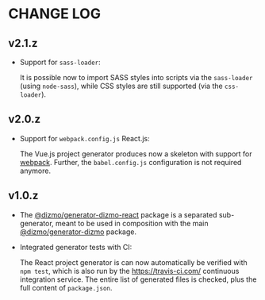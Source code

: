 # CHANGE LOG

## v2.1.z

* Support for `sass-loader`:

    It is possible now to import SASS styles into scripts via the `sass-loader` (using `node-sass`), while CSS styles are still supported (via the `css-loader`).

## v2.0.z

* Support for `webpack.config.js` React.js:

    The Vue.js project generator produces now a skeleton with support for [webpack]. Further, the `babel.config.js` configuration is not required anymore.

## v1.0.z

* The [@dizmo/generator-dizmo-react] package is a separated sub-generator, meant to be used in composition with the main [@dizmo/generator-dizmo] package.

* Integrated generator tests with CI:

    The React project generator is can now automatically be verified with `npm test`, which is also run by the https://travis-ci.com/ continuous integration service. The entire list of generated files is checked, plus the full content of `package.json`.

[@dizmo/generator-dizmo]: https://github.com/dizmo/yeoman-generator-dizmo
[@dizmo/generator-dizmo-react]: https://git.dizmo.com/dizmo/yeoman-generator-dizmo-react
[webpack]: https://webpack.js.org/
